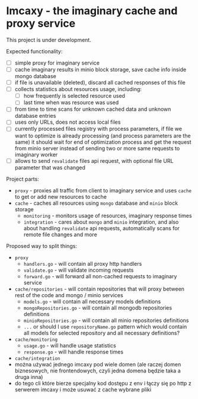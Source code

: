 # Imcaxy - the imaginary cache and proxy service

This project is under development.

Expected functionality:

- [ ] simple proxy for imaginary service
- [ ] cache imaginary results in minio block storage, save cache info inside mongo database
- [ ] if file is unavailable (deleted), discard all cached responses of this file
- [ ] collects statistics about resources usage, including:
  - [ ] how frequently is selected resource used
  - [ ] last time when was resource was used
- [ ] from time to time scans for unknown cached data and unknown database entries
- [ ] uses only URLs, does not access local files
- [ ] currently processed files registry with process parameters, if file we want to optimize is already processing (and process parameters are the same) it should wait for end of optimization process and get the request from minio server instead of sending two or more same requests to imaginary worker
- [ ] allows to send `revalidate` files api request, with optional file URL parameter that was changed

Project parts:

- `proxy` - proxies all traffic from client to imaginary service and uses `cache` to get or add new resources to cache
- `cache` - caches all resources using `mongo` database and `minio` block storage
  - `monitoring` - monitors usage of resources, imaginary response times
  - `integration` - cares about `mongo` and `minio` integration, and also about handling `revalidate` api requests, automatically scans for remote file changes and more

Proposed way to split things:

- `proxy`
  - `handlers.go` - will contain all proxy http handlers
  - `validate.go` - will validate incoming requests
  - `forward.go` - will forward all non-cached requests to imaginary service
- `cache/repositories` - will contain repositories that will proxy between rest of the code and mongo / minio services
  - `models.go` - will contain all necessary models definitions
  - `mongoRepositories.go` - will contain all mongodb repositories definitions
  - `minioRepositories.go` - will contain all minio repositories definitions
  - `...` or should I use `repositoryName.go` pattern which would contain all models for selected repository and all necessary definitions?
- `cache/monitoring`
  - `usage.go` - will handle usage statistics
  - `response.go` - will handle response times
- `cache/integration`
- można używać jednego imcaxy pod wiele domen (ale raczej domen biznesowych, nie frontendowych, czyli jedna domena będzie taka a druga inna)
- do tego cli które bierze specjalny kod dostępu z env i łączy się po http z serwerem imcaxy i może usuwać z cache wybrane pliki
